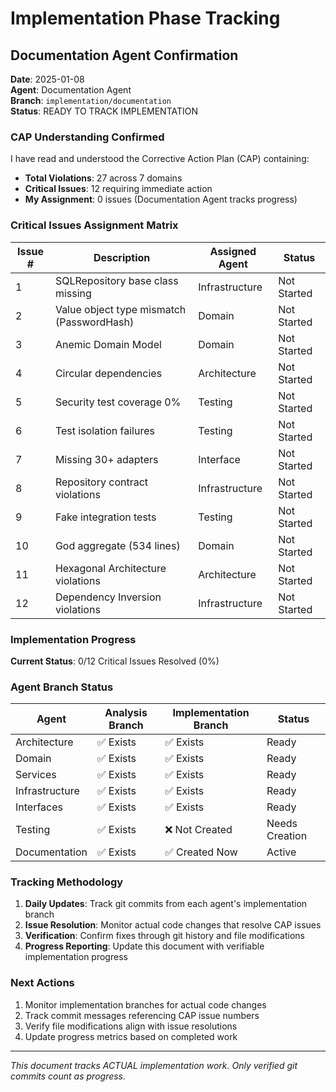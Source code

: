 # Implementation Phase Tracking

## Documentation Agent Confirmation

**Date**: 2025-01-08  
**Agent**: Documentation Agent  
**Branch**: `implementation/documentation`  
**Status**: READY TO TRACK IMPLEMENTATION

### CAP Understanding Confirmed

I have read and understood the Corrective Action Plan (CAP) containing:
- **Total Violations**: 27 across 7 domains
- **Critical Issues**: 12 requiring immediate action
- **My Assignment**: 0 issues (Documentation Agent tracks progress)

### Critical Issues Assignment Matrix

| Issue # | Description | Assigned Agent | Status |
|---------|-------------|----------------|--------|
| 1 | SQLRepository base class missing | Infrastructure | Not Started |
| 2 | Value object type mismatch (PasswordHash) | Domain | Not Started |
| 3 | Anemic Domain Model | Domain | Not Started |
| 4 | Circular dependencies | Architecture | Not Started |
| 5 | Security test coverage 0% | Testing | Not Started |
| 6 | Test isolation failures | Testing | Not Started |
| 7 | Missing 30+ adapters | Interface | Not Started |
| 8 | Repository contract violations | Infrastructure | Not Started |
| 9 | Fake integration tests | Testing | Not Started |
| 10 | God aggregate (534 lines) | Domain | Not Started |
| 11 | Hexagonal Architecture violations | Architecture | Not Started |
| 12 | Dependency Inversion violations | Infrastructure | Not Started |

### Implementation Progress

**Current Status**: 0/12 Critical Issues Resolved (0%)

### Agent Branch Status

| Agent | Analysis Branch | Implementation Branch | Status |
|-------|----------------|----------------------|--------|
| Architecture | ✅ Exists | ✅ Exists | Ready |
| Domain | ✅ Exists | ✅ Exists | Ready |
| Services | ✅ Exists | ✅ Exists | Ready |
| Infrastructure | ✅ Exists | ✅ Exists | Ready |
| Interfaces | ✅ Exists | ✅ Exists | Ready |
| Testing | ✅ Exists | ❌ Not Created | Needs Creation |
| Documentation | ✅ Exists | ✅ Created Now | Active |

### Tracking Methodology

1. **Daily Updates**: Track git commits from each agent's implementation branch
2. **Issue Resolution**: Monitor actual code changes that resolve CAP issues
3. **Verification**: Confirm fixes through git history and file modifications
4. **Progress Reporting**: Update this document with verifiable implementation progress

### Next Actions

1. Monitor implementation branches for actual code changes
2. Track commit messages referencing CAP issue numbers
3. Verify file modifications align with issue resolutions
4. Update progress metrics based on completed work

---

*This document tracks ACTUAL implementation work. Only verified git commits count as progress.*